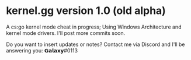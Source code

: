 # kernel.gg version 1.0 (old alpha)
A cs:go kernel mode cheat in progress; Using Windows Architecture and kernel mode drivers. I'll post more commits soon.

Do you want to insert updates or notes? Contact me via Discord and I'll be answering you:
𝗚𝗮𝗹𝗮𝘅𝘆#0113
